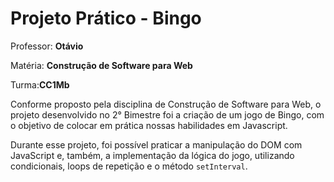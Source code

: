 
# Projeto Prático - Bingo

Professor: **Otávio**

Matéria: **Construção de Software para Web**

Turma:**CC1Mb**

Conforme proposto pela disciplina de Construção de Software para Web, o projeto desenvolvido no 2° Bimestre foi a criação de um jogo de Bingo, com o objetivo de colocar em prática nossas habilidades em Javascript.

Durante esse projeto, foi possível praticar a manipulação do DOM com JavaScript e, também, a implementação da lógica do jogo, utilizando condicionais, loops de repetição e o método `setInterval`.
